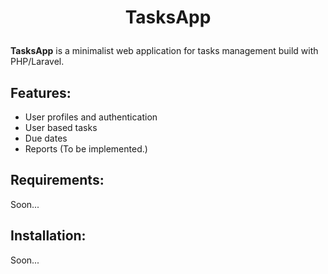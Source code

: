 # <p align="center">TasksApp </p>

**TasksApp** is a minimalist web application for tasks management build with PHP/Laravel.


## Features:

 - User profiles and authentication
 - User based tasks
 - Due dates
 - Reports (To be implemented.)

## Requirements:

Soon...

## Installation:

Soon...

